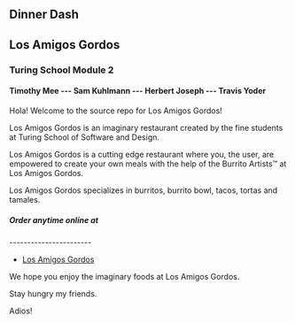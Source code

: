 ## Dinner Dash
<h2>Los Amigos Gordos</h2>
<h3>Turing School Module 2</h3>
<h4>Timothy Mee  ---  Sam Kuhlmann  ---  Herbert Joseph ---  Travis Yoder</h4>

Hola! Welcome to the source repo for Los Amigos Gordos!

Los Amigos Gordos is an imaginary restaurant created by
the fine students at Turing School of Software and Design.

Los Amigos Gordos is a cutting edge restaurant where you,
the user, are empowered to create your own meals with the
help of the Burrito Artists™ at Los Amigos Gordos.

Los Amigos Gordos specializes in burritos, burrito bowl,
tacos, tortas and tamales.

<h5>Order anytime online at</h5> 
    -----------------------
 
  * [Los Amigos Gordos][nyt]


[nyt]: https://amigosgordos.herokuapp.com/
    
We hope you enjoy the imaginary foods at Los Amigos 
Gordos.

Stay hungry my friends.

Adios!
